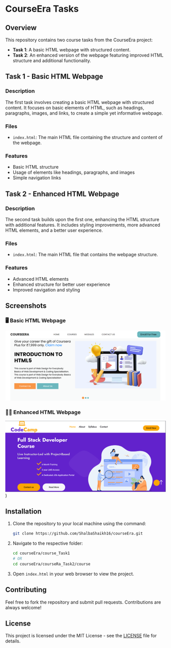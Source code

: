 
# CourseEra Tasks

## Overview
This repository contains two course tasks from the CourseEra project:

- **Task 1**: A basic HTML webpage with structured content.
- **Task 2**: An enhanced version of the webpage featuring improved HTML structure and additional functionality.

## Task 1 - Basic HTML Webpage

### Description
The first task involves creating a basic HTML webpage with structured content. It focuses on basic elements of HTML, such as headings, paragraphs, images, and links, to create a simple yet informative webpage.

### Files
- `index.html`: The main HTML file containing the structure and content of the webpage.

### Features
- Basic HTML structure
- Usage of elements like headings, paragraphs, and images
- Simple navigation links

## Task 2 - Enhanced HTML Webpage

### Description
The second task builds upon the first one, enhancing the HTML structure with additional features. It includes styling improvements, more advanced HTML elements, and a better user experience.

### Files
- `index.html`: The main HTML file that contains the webpage structure.

### Features
- Advanced HTML elements
- Enhanced structure for better user experience
- Improved navigation and styling

## Screenshots

### 🖥️ Basic HTML Webpage
![Homepage Screenshot](https://github.com/ShalbaShaikh16/courseEra/blob/master/course1.png?raw=true)

### 🧑‍🏫 Enhanced HTML Webpage
![Homepage Screenshot](https://github.com/ShalbaShaikh16/courseEra/blob/master/course.png?raw=true)
)



## Installation

1. Clone the repository to your local machine using the command:
   ```bash
   git clone https://github.com/ShalbaShaikh16/courseEra.git
   ```

2. Navigate to the respective folder:
   ```bash
   cd courseEra/course_Task1
   # OR
   cd courseEra/courseRa_Task2/course
   ```

3. Open `index.html` in your web browser to view the project.

## Contributing

Feel free to fork the repository and submit pull requests. Contributions are always welcome!

## License

This project is licensed under the MIT License - see the [LICENSE](LICENSE) file for details.


